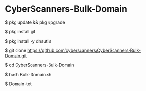 # CyberScanners-Bulk-Domain

$ pkg update && pkg upgrade

$ pkg install git

$  pkg install -y dnsutils

$ git clone https://github.com/cyberscanners/CyberScanners-Bulk-Domain.git

$ cd CyberScanners-Bulk-Domain

$ bash Bulk-Domain.sh

$ Domain-txt

